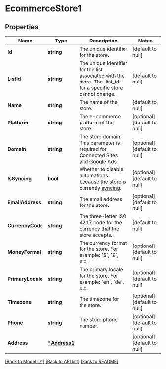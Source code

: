# EcommerceStore1

## Properties
Name | Type | Description | Notes
------------ | ------------- | ------------- | -------------
**Id** | **string** | The unique identifier for the store. | [default to null]
**ListId** | **string** | The unique identifier for the list associated with the store. The &#x60;list_id&#x60; for a specific store cannot change. | [default to null]
**Name** | **string** | The name of the store. | [default to null]
**Platform** | **string** | The e-commerce platform of the store. | [optional] [default to null]
**Domain** | **string** | The store domain. This parameter is required for Connected Sites and Google Ads. | [optional] [default to null]
**IsSyncing** | **bool** | Whether to disable automations because the store is currently [syncing](https://mailchimp.com/developer/marketing/docs/e-commerce/#pausing-store-automations). | [optional] [default to null]
**EmailAddress** | **string** | The email address for the store. | [optional] [default to null]
**CurrencyCode** | **string** | The three-letter ISO 4217 code for the currency that the store accepts. | [default to null]
**MoneyFormat** | **string** | The currency format for the store. For example: &#x60;$&#x60;, &#x60;£&#x60;, etc. | [optional] [default to null]
**PrimaryLocale** | **string** | The primary locale for the store. For example: &#x60;en&#x60;, &#x60;de&#x60;, etc. | [optional] [default to null]
**Timezone** | **string** | The timezone for the store. | [optional] [default to null]
**Phone** | **string** | The store phone number. | [optional] [default to null]
**Address** | [***Address1**](Address_1.md) |  | [optional] [default to null]

[[Back to Model list]](../README.md#documentation-for-models) [[Back to API list]](../README.md#documentation-for-api-endpoints) [[Back to README]](../README.md)


